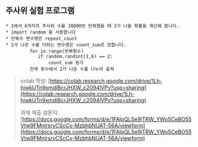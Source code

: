 ## 주사위 실험 프로그램  

```
* 1에서 6까지의 주사위 수를 10000번 반복했을 때 2가 나올 확률을 계산해 봅니다.
* import random 을 사용합니다
* 반복수 변수명은 repeat_count
* 2가 나온 수를 더하는 변수명은 count_sum로 정합니다.
         for in range(반복횟수)
            if random.randint(1,6) == 2:
                count_sum 증가
         전체 횟수에서 2가 나온 수를 나누어 출력
```

> colab 작성: [https://colab.research.google.com/drive/1Lh-hiwkUTn9xmdiBcrJHXW_c2094lVPv?usp=sharing](https://colab.research.google.com/drive/1Lh-hiwkUTn9xmdiBcrJHXW_c2094lVPv?usp=sharing)  
>
> 과제 제출 설문지: [https://docs.google.com/forms/d/e/1FAIpQLSe9lTRW_YWo5CeBO55Vtw9FMnIrsrvCScCv-MzbhbNUAT-56A/viewform](https://docs.google.com/forms/d/e/1FAIpQLSe9lTRW_YWo5CeBO55Vtw9FMnIrsrvCScCv-MzbhbNUAT-56A/viewform)
